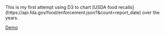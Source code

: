 <p>This is my first attempt using D3 to chart [USDA food recalls](https://api.fda.gov/food/enforcement.json?&count=report_date) over the years.</p>

[Demo](http://joe-chart-example.herokuapp.com/)